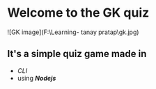 # Welcome to the GK quiz

![GK image](F:\Learning- tanay pratap\gk.jpg)

## It's a simple quiz game made in

- _CLI_
- using **_Nodejs_**
